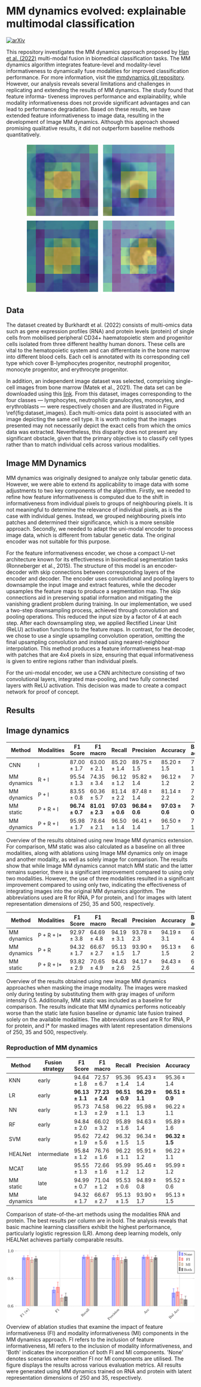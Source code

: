 # MM dynamics evolved: explainable multimodal classification
[![arXiv](https://img.shields.io/badge/arXiv-2411.00725-B31B1B.svg)](https://arxiv.org/abs/2411.00725)

This repository investigates the MM dynamics
approach proposed by [Han et al. (2022)](https://ieeexplore.ieee.org/document/9878603) 
multi-modal fusion in biomedical classification
tasks. The MM dynamics algorithm integrates
feature-level and modality-level informativeness
to dynamically fuse modalities for improved
classification performance. For more information, visit the [mmdynamics git repository](https://github.com/TencentAILabHealthcare/mmdynamicsfor). However, our analysis
reveals several limitations and challenges in
replicating and extending the results of MM
dynamics. The study found that feature informa-
tiveness improves performance and explainability,
while modality informativeness does not provide
significant advantages and can lead to performance
degradation. Based on these results, we have
extended feature informativeness to image data,
resulting in the development of Image MM
dynamics. Although this approach showed
promising qualitative results, it did not outperform
baseline methods quantitatively.

<p align="center">
  <img src="images/maskimage3.png" alt="Image 1" width="200"/>
  <img src="images/maskimage4.png" alt="Image 2" width="200"/>
  <img src="images/maskimage5.png" alt="Image 3" width="200"/>
  <img src="images/maskimage8.png" alt="Image 4" width="200"/>
</p>

## Data
The dataset created by  Burkhardt et al. (2022) consists of multi-omics data such as gene expression profiles (RNA) and protein levels (protein) of single cells from mobilised peripheral CD34+ haematopoietic stem and progenitor cells isolated from three different healthy human donors. These cells are vital to the hematopoietic system and can differentiate in the bone marrow into different blood cells. Each cell is annotated with its corresponding cell type which cover B-lymphocytes progenitor, neutrophil progenitor, monocyte progenitor, and erythrocyte progenitor.

In addition, an independent image dataset was selected, comprising single-cell images from bone marrow (Matek et al., 2021). The data set can be downloaded using this [link](https://wiki.cancerimagingarchive.net/pages/viewpage.action?pageId=101941770). From this dataset, images corresponding to the four classes — lymphocytes, neutrophilic granulocytes, monocytes, and erythroblasts — were respectively chosen and are illustrated in Figure \ref{fig:dataset_images}. Each multi-omics data point is associated with an image depicting the same cell type. It is worth noting that the images presented may not necessarily depict the exact cells from which the omics data was extracted.  Nevertheless, this disparity does not present any significant obstacle, given that the primary objective is to classify cell types rather than to match individual cells across various modalities. 


## Image MM Dynamics 
MM dynamics was originally designed to analyze only tabular genetic data. However, we were able to extend its applicability to image data with some adjustments to two key components of the algorithm. Firstly, we needed to refine how feature informativeness is computed due to the shift in informativeness from individual pixels to groups of neighbouring pixels. It is not meaningful to determine the relevance of individual pixels, as is the case with individual genes. Instead, we grouped neighbouring pixels into patches and determined their significance, which is a more sensible approach. Secondly, we needed to adapt the uni-modal encoder to process image data, which is different from tabular genetic data. The original encoder was not suitable for this purpose.



For the feature informativeness encoder, we chose a compact U-net architecture known for its effectiveness in biomedical segmentation tasks (Ronneberger et al., 2015). The structure of this model is an encoder-decoder with skip connections between corresponding layers of the encoder and decoder. The encoder uses convolutional and pooling layers to downsample the input image and extract features, while the decoder upsamples the feature maps to produce a segmentation map. The skip connections aid in preserving spatial information and mitigating the vanishing gradient problem during training. 
In our implementation, we used a two-step downsampling process, achieved through convolution and pooling operations. This reduced the input size by a factor of 4 at each step. After each downsampling step, we applied Rectified Linear Unit (ReLU) activation functions to the feature maps.
In contrast, for the decoder, we chose to use a single upsampling convolution operation, omitting the final upsampling convolution and instead using nearest-neighbour interpolation. This method produces a feature informativeness heat-map with patches that are 4x4 pixels in size, ensuring that equal informativeness is given to entire regions rather than individual pixels.
 
For the uni-modal encoder, we use a CNN architecture consisting of two convolutional layers, integrated max-pooling, and two fully connected layers with ReLU activation. This decision was made to create a compact network for proof of concept.

## Results

## Image dynamics

| Method        | Modalities   | F1 Score          | F1 macro          | Recall            | Precision         | Accuracy          | Balanced accuracy |
|---------------|--------------|-------------------|-------------------|-------------------|-------------------|-------------------|-------------------|
| CNN           | I            | 87.00 ± 1.7       | 63.00 ± 2.1       | 85.20 ± 1.4       | 89.75 ± 1.5       | 85.20 ± 1.5       | 73.03 ± 1.7       |
| MM dynamics   | R + I        | 95.54 ± 1.3       | 74.35 ± 3.4       | 96.12 ± 1.2       | 95.82 ± 1.4       | 96.12 ± 1.2       | 70.07 ± 2.5       |
| MM dynamics   | P + I        | 83.55 ± 0.8       | 60.36 ± 5.7       | 81.14 ± 2.2       | 87.48 ± 1.4       | 81.14 ± 2.2       | 71.67 ± 2.7       |
| MM static     | P + R + I    | **96.74 ± 0.7**   | **81.01 ± 2.3**   | **97.03 ± 0.6**   | **96.84 ± 0.6**   | **97.03 ± 0.6**   | **76.97 ± 0.4**   |
| MM dynamics   | P + R + I    | 95.98 ± 1.7       | 78.64 ± 2.1       | 96.50 ± 1.4       | 96.41 ± 1.4       | 96.50 ± 1.7       | 73.50 ± 1.7       |

Overview of the results obtained using new Image MM dynamics extension. For comparison, MM static was also calculated as a baseline on all three modalities, along with ablations using Image MM dynamics only on image and another modality, as well as solely image for comparison.  The results show that while Image MM dynamics cannot match MM static and the latter remains superior, there is a significant improvement compared to using only two modalities. However, the use of three modalities resulted in a significant improvement compared to using only two, indicating the effectiveness of integrating images into the original MM dynamics algorithm. The abbreviations used are R for RNA, P for protein, and I for images with latent representation dimensions of 250, 35 and 500, respectively.

| Method        | Modalities  | F1 Score          | F1 macro          | Recall            | Precision         | Accuracy          | Balanced accuracy |
|---------------|-------------|-------------------|-------------------|-------------------|-------------------|-------------------|-------------------|
| MM dynamics   | P + R + I* | 92.97 ± 3.8       | 64.69 ± 4.8       | 94.19 ± 3.1       | 93.78 ± 2.3       | 94.19 ± 3.1       | 61.58 ± 4.8       |
| MM dynamics   | P + R       | 94.32 ± 1.7       | 66.67 ± 2.7       | 95.13 ± 1.5       | 93.90 ± 1.7       | 95.13 ± 1.5       | 64.53 ± 2.6       |
| MM static     | P + R + I* | 93.82 ± 2.9       | 70.65 ± 4.9       | 94.43 ± 2.6       | 94.17 ± 2.5       | 94.43 ± 2.6       | 66.54 ± 4.9       |

Overview of the results obtained using new image MM dynamics approaches when masking the image modality. The images were masked only during testing by substituting them with gray images of uniform intensity 0.5. Additionally, MM static was included as a baseline for comparison. The results indicate that MM dynamics performs noticeably worse than the static late fusion baseline or dynamic late fusion trained solely on the available modalities. The abbreviations used are R for RNA, P for protein, and I* for masked images with latent representation dimensions of 250, 35 and 500, respectively.


### Reproduction of MM dynamics
| Method        | Fusion strategy | F1 Score           | F1 macro         | Recall            | Precision         | Accuracy          | Balanced accuracy |
|---------------|-----------------|--------------------|------------------|-------------------|-------------------|-------------------|-------------------|
| KNN           | early           | 94.64 ± 1.8        | 72.57 ± 6.7      | 95.36 ± 1.4       | 95.43 ± 1.4       | 95.36 ± 1.4       | 68.06 ± 6.5       |
| LR            | early           | **96.13 ± 1.1**    | **77.23 ± 2.4**  | **96.51 ± 0.9**   | **96.29 ± 1.1**   | **96.51 ± 0.9**   | **73.60 ± 4.1**   |
| NN            | early           | 95.73 ± 1.3        | 74.58 ± 2.9      | 96.22 ± 1.1       | 95.98 ± 1.3       | 96.22 ± 1.1       | 71.44 ± 4.3       |
| RF            | early           | 94.84 ± 2.0        | 66.02 ± 3.2      | 95.89 ± 1.6       | 94.63 ± 1.4       | 95.89 ± 1.6       | 63.72 ± 3.7       |
| SVM           | early           | 95.62 ± 1.9        | 72.42 ± 5.6      | 96.32 ± 1.5       | 96.34 ± 1.5       | **96.32 ± 1.5**   | 68.79 ± 5.9       |
| HEALNet       | intermediate    | 95.84 ± 1.2        | 76.76 ± 1.6      | 96.22 ± 1.1       | 95.91 ± 1.2       | 96.22 ± 1.1       | **73.58 ± 0.8**   |
| MCAT          | late            | 95.55 ± 1.3        | 72.66 ± 1.6      | 95.99 ± 1.2       | 95.46 ± 1.2       | 95.99 ± 1.2       | 70.46 ± 0.8       |
| MM static     | late            | 94.99 ± 0.7        | 71.04 ± 1.2      | 95.53 ± 0.6       | 94.89 ± 0.8       | 95.52 ± 0.6       | 69.12 ± 2.1       |
| MM dynamics   | late            | 94.32 ± 1.7        | 66.67 ± 2.7      | 95.13 ± 1.5       | 93.90 ± 1.7       | 95.13 ± 1.5       | 64.53 ± 2.6       |

Comparison of state-of-the-art methods using the modalities RNA and protein.  The best results per column are in bold. The analysis reveals that basic machine learning classifiers exhibit the highest performance, particularly logistic regression (LR). Among deep learning models, only HEALNet achieves partially comparable results.

![Image description](images/Ablation_informativeness-1.png) Overview of ablation studies that examine the impact of feature informativeness (FI) and modality informativeness (MI) components in the MM dynamics approach. FI refers to the inclusion of feature informativeness, MI refers to the inclusion of modality informativeness, and 'Both' indicates the incorporation of both FI and MI components. 'None' denotes scenarios where neither FI nor MI components are utilised. The figure displays the results across various evaluation metrics. All results were generated using MM dynamics trained on RNA and protein with latent representation dimensions of 250 and 35, respectively.
